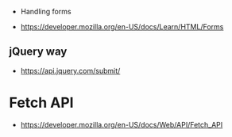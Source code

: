 * Handling forms

* https://developer.mozilla.org/en-US/docs/Learn/HTML/Forms

## jQuery way
* https://api.jquery.com/submit/

# Fetch API

* https://developer.mozilla.org/en-US/docs/Web/API/Fetch_API
